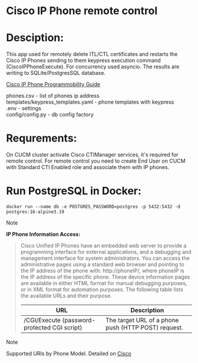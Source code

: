 # Cisco IP Phone remote control
# Desciption:
This app used for remotely delete ITL/CTL certificates and restarts the Cisco IP Phones sending to them keypress execution command (CiscoIPPhoneExecute). For concurrency used asyncio. The results are writing to SQLite/PostgresSQL database.

[Cisco IP Phone Programmobility Guide](https://www.cisco.com/c/en/us/td/docs/voice_ip_comm/cuipph/all_models/xsi/9-1-1/CUIP_BK_P82B3B16_00_phones-services-application-development-notes.html)

phones.csv - list of phones ip address <br>
templates/keypress_templates.yaml - phone templates with keypress <br>
.env - settings <br>
config/config.py - db config factory

# Requrements:
On CUCM cluster activate Cisco CTIManager services, it's required for remote control.
For remote control you need to create End User on CUCM with Standard CTI Enabled role and associate them with IP phones.

# Run PostgreSQL in Docker:
`docker run --name db -e POSTGRES_PASSWORD=postgres -p 5432:5432 -d postgres:16-alpine3.19
`
> [!NOTE]
**IP Phone Information Access:**<br>
> Cisco Unified IP Phones have an embedded web server to provide a programming interface for external applications, and a debugging and management interface for system administrators.
> You can access the administrative pages using a standard web browser and pointing to the IP address of the phone with: http://phoneIP/, where phoneIP is the IP address of the specific phone.
> These device information pages are available in either HTML format for manual debugging purposes, or in XML format for automation purposes. The following table lists the available URLs and their purpose.
> 
> | URL                                          | Description                                         | 
> |----------------------------------------------|-----------------------------------------------------|
> | /CGI/Execute (password-protected CGI script) | The target URL of a phone push (HTTP POST) request. |

> [!NOTE]
> Supported URIs by Phone Model. Detailed on [Cisco](https://www.cisco.com/c/en/us/td/docs/voice_ip_comm/cuipph/all_models/xsi/9-1-1/CUIP_BK_P82B3B16_00_phones-services-application-development-notes/CUIP_BK_P82B3B16_00_phones-services-application-development-notes_chapter_0101.html#CUIP_RF_S66EDF62_00)
